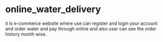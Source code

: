 # online_water_delivery
it is e-commerce website where use can register and login your account and order water and pay through online and also user can see the order history month wise.
